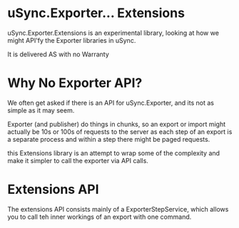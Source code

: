 # uSync.Exporter... Extensions

uSync.Exporter.Extensions is an experimental library, looking at how we might API'fy the Exporter libraries in uSync.

It is delivered AS with no Warranty

# Why No Exporter API?

We often get asked if there is an API for uSync.Exporter, and its not as simple as it may seem.

Exporter (and publisher) do things in chunks, so an export or import might actually be 10s or 100s of requests to the server as each step of an export is a separate process and within a step there might be paged requests. 

this Extensions library is an attempt to wrap some of the complexity and make it simpler to call the exporter via API calls.

# Extensions API
The extensions API consists mainly of a ExporterStepService, which allows you to call teh inner workings of an export with one command.

